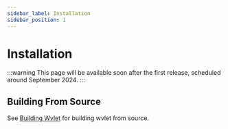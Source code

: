 ```yaml
---
sidebar_label: Installation
sidebar_position: 1
---
```


# Installation

:::warning
This page will be available soon after the first release, scheduled around September 2024.
:::


## Building From Source

See [Building Wvlet](../development/build) for building wvlet from source.
